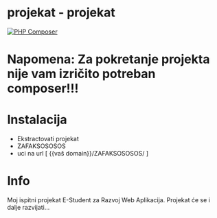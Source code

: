 # projekat - projekat

[![PHP Composer](https://github.com/Marko9827/zafaksOSOSOS/actions/workflows/php.yml/badge.svg)](https://github.com/Marko9827/zafaksOSOSOS/actions/workflows/php.yml)
# Napomena: Za pokretanje projekta nije vam izričito potreban composer!!!

# Instalacija
- Ekstractovati projekat
- ZAFAKSOSOSOS
- uci na url [ {{vaš domain}}/ZAFAKSOSOSOS/ ]

# Info

Moj ispitni projekat E-Student za Razvoj Web Aplikacija.
Projekat će se i dalje razvijati...
